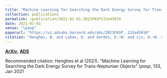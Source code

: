 ```yaml
---
title: "Machine Learning for Searching the Dark Energy Survey for Trans-Neptunian Objects"
collection: publications
permalink: /publication/2021-01-01-2021PASP133a4501H
date: 2021-01-01
venue: "\pasp"
paperurl: "https://ui.adsabs.harvard.edu/abs/2021PASP..133a4501H"
citation: "Henghes, B. and Lahav, O. and Gerdes, D.~W. and Lin, H.~W. and Morgan, R. and Abbott, T.~M.~C. and Aguena, M. and Allam, S. and Annis, J. and Avila, S. and Bertin, E. and Brooks, D. and Burke, D.~L. and Carnero Rosell, A. and Carrasco Kind, M. and Carretero, J. and Conselice, C. and Costanzi, M. and da Costa, L.~N. and De Vicente, J. and Desai, S. and Diehl, H.~T. and Doel, P. and Everett, S. and Ferrero, I. and Frieman, J. and Garc'ia-Bellido, J. and Gaztanaga, E. and Gruen, D. and Gruendl, R.~A. and Gschwend, J. and Gutierrez, G. and Hartley, W.~G. and Hinton, S.~R. and Honscheid, K. and Hoyle, B. and James, D.~J. and Kuehn, K. and Kuropatkin, N. and Marshall, J.~L. and Melchior, P. and Menanteau, F. and Miquel, R. and Ogando, R.~L.~C. and Palmese, A. and Paz-Chinch'on, F. and Plazas, A.~A. and Romer, A.~K. and S'anchez, C. and Sanchez, E. and Scarpine, V. and Schubnell, M. and Serrano, S. and Smith, M. and Soares-Santos, M. and Suchyta, E. and Tarle, G. and To, C. and Wilkinson, R.~D. and DES Collaboration. &quot;Machine Learning for Searching the Dark Energy Survey for Trans-Neptunian Objects.&quot; <i>\pasp</i>, 133, Jan 2021"
---
```


[**ArXiv**](https://arxiv.org/abs/2009.12856), [**ADS**](https://ui.adsabs.harvard.edu/abs/2021PASP..133a4501H)

Recommended citation: Henghes et al (2021). "Machine Learning for Searching the Dark Energy Survey for Trans-Neptunian Objects" <i>\pasp</i>, 133, Jan 2021
